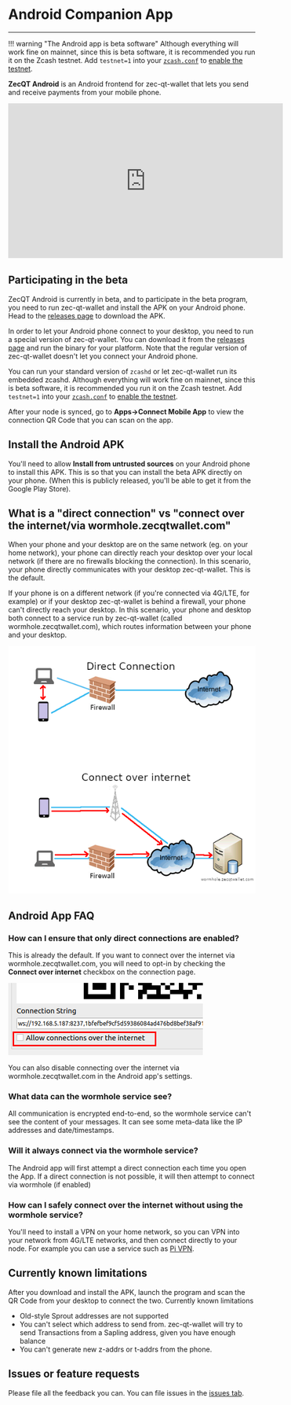 # Android Companion App

---

!!! warning "The Android app is beta software"
    Although everything will work fine on mainnet, since this is beta software, it is recommended you run it on the Zcash testnet. Add `testnet=1` into your [`zcash.conf`](/using-zec-qt-wallet/#customising-zcashconf) to [enable the testnet](/faq/#does-zec-qt-wallet-work-on-testnet).

**ZecQT Android** is an Android frontend for zec-qt-wallet that lets you send and receive payments from your mobile phone.

<iframe width="560" height="315" src="https://www.youtube-nocookie.com/embed/SIhG8fPsE8c" frameborder="0" allow="accelerometer; autoplay; encrypted-media; gyroscope; picture-in-picture" allowfullscreen></iframe>

## Participating in the beta

ZecQT Android is currently in beta, and to participate in the beta program, you need to run zec-qt-wallet and install the APK on your Android phone. Head to the [releases page](#) to download the APK.

In order to let your Android phone connect to your desktop, you need to run a special version of zec-qt-wallet. You can download it from the [releases page](#) and run the binary for your platform. Note that the regular version of zec-qt-wallet doesn't let you connect your Android phone.

You can run your standard version of `zcashd` or let zec-qt-wallet run its embedded zcashd. Although everything will work fine on mainnet, since this is beta software, it is recommended you run it on the Zcash testnet. Add `testnet=1` into your [`zcash.conf`](/using-zec-qt-wallet/#customising-zcashconf) to [enable the testnet](/faq/#does-zec-qt-wallet-work-on-testnet).

After your node is synced, go to **Apps->Connect Mobile App** to view the connection QR Code that you can scan on the app.

## Install the Android APK

You'll need to allow **Install from untrusted sources** on your Android phone to install this APK. This is so that you can install the beta APK directly on your phone. (When this is publicly released, you'll be able to get it from the Google Play Store).

## What is a "direct connection" vs "connect over the internet/via wormhole.zecqtwallet.com"

When your phone and your desktop are on the same network (eg. on your home network), your phone can directly reach your desktop over your local network (if there are no firewalls blocking the connection). In this scenario, your phone directly communicates with your desktop zec-qt-wallet. This is the default.

If your phone is on a different network (if you're connected via 4G/LTE, for example) or if your desktop zec-qt-wallet is behind a firewall, your phone can't directly reach your desktop. In this scenario, your phone and desktop both connect to a service run by zec-qt-wallet (called wormhole.zecqtwallet.com), which routes information between your phone and your desktop.

![Wormhole connection](images/wormholeconnect.png)

## Android App FAQ

### How can I ensure that only direct connections are enabled?

This is already the default. If you want to connect over the internet via wormhole.zecqtwallet.com, you will need to opt-in by checking the **Connect over internet** checkbox on the connection page.

![Connect over internet](images/connectoverinternetcheckbox.png)

You can also disable connecting over the internet via wormhole.zecqtwallet.com in the Android app's settings.

### What data can the wormhole service see?

All communication is encrypted end-to-end, so the wormhole service can't see the content of your messages. It can see some meta-data like the IP addresses and date/timestamps.

### Will it always connect via the wormhole service?

The Android app will first attempt a direct connection each time you open the App. If a direct connection is not possible, it will then attempt to connect via wormhole (if enabled)

### How can I safely connect over the internet without using the wormhole service?

You'll need to install a VPN on your home network, so you can VPN into your network from 4G/LTE networks, and then connect directly to your node. For example you can use a service such as [Pi VPN](https://www.pivpn.io/).

## Currently known limitations

After you download and install the APK, launch the program and scan the QR Code from your desktop to connect the two.
Currently known limitations

* Old-style Sprout addresses are not supported
* You can't select which address to send from. zec-qt-wallet will try to send Transactions from a Sapling address, given you have enough balance
* You can't generate new z-addrs or t-addrs from the phone.

## Issues or feature requests
Please file all the feedback you can. You can file issues in the [issues tab](https://github.com/adityapk00/zqwandroid/issues). 